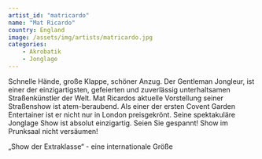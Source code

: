 ```yaml
---
artist_id: "matricardo"
name: "Mat Ricardo"
country: England
image: /assets/img/artists/matricardo.jpg
categories:
    - Akrobatik
    - Jonglage
---
```

Schnelle Hände, große Klappe, schöner Anzug. Der Gentleman Jongleur, ist einer der einzigartigsten, gefeierten und zuverlässig unterhaltsamen Straßenkünstler der Welt. Mat Ricardos aktuelle Vorstellung seiner Straßenshow ist atem-beraubend. Als einer der ersten Covent Garden Entertainer ist er nicht nur in London preisgekrönt. Seine spektakuläre Jonglage Show ist absolut einzigartig. Seien Sie gespannt! Show im Prunksaal nicht versäumen!

„Show der Extraklasse“ - eine internationale Größe
